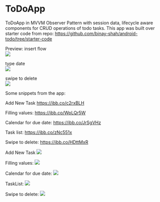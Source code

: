 # ToDoApp

ToDoApp in MVVM Observer Pattern with session data, lifecycle aware components for CRUD operations of todo tasks.
This app was built over starter code from repo: https://github.com/binay-shah/android-todo/tree/starter-code

Preview:
insert flow <br>
![](https://im3.ezgif.com/tmp/ezgif-3-1fa9d17cd801.gif) <br>

type date<br>
![](https://im3.ezgif.com/tmp/ezgif-3-db1e14a730b0.gif) <br>

swipe to delete<br>
![](https://im3.ezgif.com/tmp/ezgif-3-59a1c8ff6f86.gif) <br>

Some snippets from the app: <br>
<!-- <img src="https://i.ibb.co/qmrxS5f/Screenshot-1592415344.png" style="width:100px; height:100px"> -->
Add New Task
https://ibb.co/c2rxBLH <br>

Filling values: 
https://ibb.co/WpLQr5W <br>

Calendar for due date: 
https://ibb.co/JrSgVHz <br>

Task list: 
https://ibb.co/zNc551x <br>

Swipe to delete: 
https://ibb.co/HDttMxR <br>

Add New Task
![](https://i.ibb.co/qmrxS5f/Screenshot-1592415344.png)<!-- .element height="50%" width="50%" --> <br>

Filling values: 
![](https://i.ibb.co/h1SkG9R/Screenshot-1592415909.png) <br>

Calendar for due date: 
![](https://i.ibb.co/mhPgk4H/Screenshot-1592415927.png) <br>

TaskList:
![](https://i.ibb.co/ZNsJJ3X/Screenshot-1592415914.png) <br>

Swipe to delete:
![](https://i.ibb.co/0jCCWF1/Screenshot-1592415948.png) <br>


